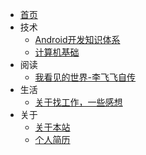 <!-- _navbar.md -->
- [首页]()
- 技术
  - [Android开发知识体系](/TechArticles/AndroidDev/index.md)
  - [计算机基础](/TechArticles/Cs/index.md)
  <!-- - 软考高级系统架构设计师 -->
- 阅读
  - [我看见的世界-李飞飞自传](/ReadBooks/我看见的世界-李飞飞自传/index.md)
- 生活
  <!-- - [离职了，回顾在字节的5年](/Life/离职了，回顾在字节的5年/index.md) -->
  - [关于找工作，一些感想](/Life/关于找工作，一些感想/index.md)
- 关于
  - [关于本站](/About/about.md)
  - [个人简历](/About/resumecv.md)